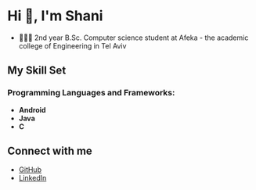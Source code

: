# Hi 👋, I'm Shani

- 👨🏻‍🎓 2nd year B.Sc. Computer science student at Afeka - the academic college of Engineering in Tel Aviv 

## My Skill Set

### Programming Languages and Frameworks:
- **Android**
- **Java**
- **C**  

## Connect with me
- [GitHub](https://github.com/ShaniHalali)
- [LinkedIn]()

